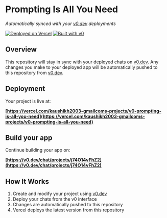 # Prompting Is All You Need

*Automatically synced with your [v0.dev](https://v0.dev) deployments*

[![Deployed on Vercel](https://img.shields.io/badge/Deployed%20on-Vercel-black?style=for-the-badge&logo=vercel)](https://vercel.com/kaushikh2003-gmailcoms-projects/v0-prompting-is-all-you-need)
[![Built with v0](https://img.shields.io/badge/Built%20with-v0.dev-black?style=for-the-badge)](https://v0.dev/chat/projects/j74O14vFhZ2)

## Overview

This repository will stay in sync with your deployed chats on [v0.dev](https://v0.dev).
Any changes you make to your deployed app will be automatically pushed to this repository from [v0.dev](https://v0.dev).

## Deployment

Your project is live at:

**[https://vercel.com/kaushikh2003-gmailcoms-projects/v0-prompting-is-all-you-need](https://vercel.com/kaushikh2003-gmailcoms-projects/v0-prompting-is-all-you-need)**

## Build your app

Continue building your app on:

**[https://v0.dev/chat/projects/j74O14vFhZ2](https://v0.dev/chat/projects/j74O14vFhZ2)**

## How It Works

1. Create and modify your project using [v0.dev](https://v0.dev)
2. Deploy your chats from the v0 interface
3. Changes are automatically pushed to this repository
4. Vercel deploys the latest version from this repository